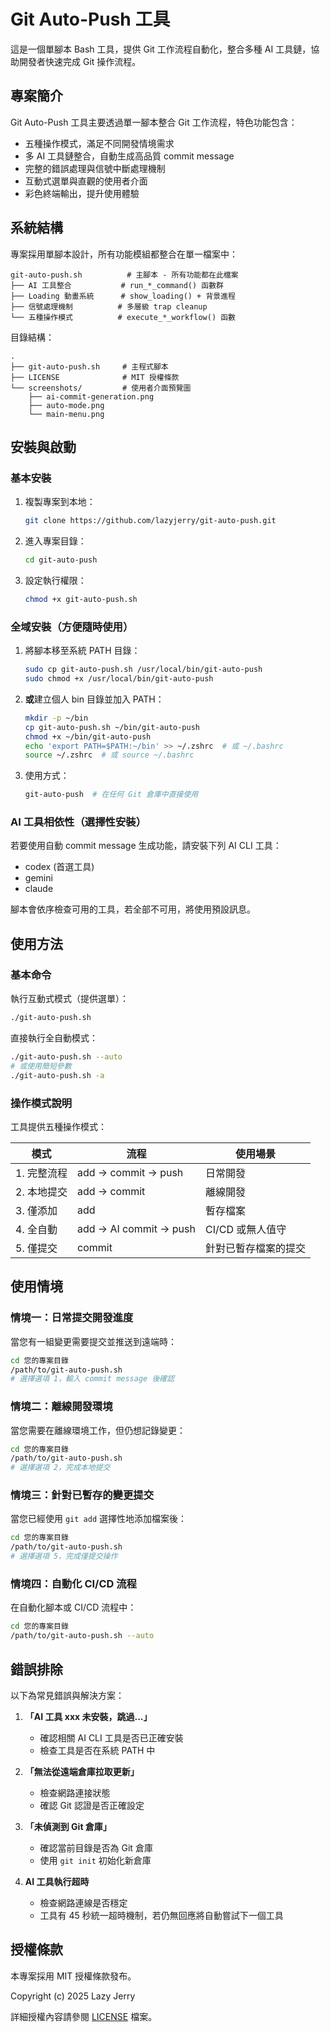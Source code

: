 # Git Auto-Push 工具

這是一個單腳本 Bash 工具，提供 Git 工作流程自動化，整合多種 AI 工具鏈，協助開發者快速完成 Git 操作流程。

## 專案簡介

Git Auto-Push 工具主要透過單一腳本整合 Git 工作流程，特色功能包含：

- 五種操作模式，滿足不同開發情境需求
- 多 AI 工具鏈整合，自動生成高品質 commit message
- 完整的錯誤處理與信號中斷處理機制
- 互動式選單與直觀的使用者介面
- 彩色終端輸出，提升使用體驗

## 系統結構

專案採用單腳本設計，所有功能模組都整合在單一檔案中：

```
git-auto-push.sh          # 主腳本 - 所有功能都在此檔案
├── AI 工具整合           # run_*_command() 函數群
├── Loading 動畫系統      # show_loading() + 背景進程
├── 信號處理機制          # 多層級 trap cleanup
└── 五種操作模式          # execute_*_workflow() 函數
```

目錄結構：

```
.
├── git-auto-push.sh     # 主程式腳本
├── LICENSE              # MIT 授權條款
└── screenshots/         # 使用者介面預覽圖
    ├── ai-commit-generation.png
    ├── auto-mode.png
    └── main-menu.png
```

## 安裝與啟動

### 基本安裝

1. 複製專案到本地：

   ```bash
   git clone https://github.com/lazyjerry/git-auto-push.git
   ```

2. 進入專案目錄：

   ```bash
   cd git-auto-push
   ```

3. 設定執行權限：
   ```bash
   chmod +x git-auto-push.sh
   ```

### 全域安裝（方便隨時使用）

1. 將腳本移至系統 PATH 目錄：

   ```bash
   sudo cp git-auto-push.sh /usr/local/bin/git-auto-push
   sudo chmod +x /usr/local/bin/git-auto-push
   ```

2. **或**建立個人 bin 目錄並加入 PATH：

   ```bash
   mkdir -p ~/bin
   cp git-auto-push.sh ~/bin/git-auto-push
   chmod +x ~/bin/git-auto-push
   echo 'export PATH=$PATH:~/bin' >> ~/.zshrc  # 或 ~/.bashrc
   source ~/.zshrc  # 或 source ~/.bashrc
   ```

3. 使用方式：
   ```bash
   git-auto-push  # 在任何 Git 倉庫中直接使用
   ```

### AI 工具相依性（選擇性安裝）

若要使用自動 commit message 生成功能，請安裝下列 AI CLI 工具：

- codex (首選工具)
- gemini
- claude

腳本會依序檢查可用的工具，若全部不可用，將使用預設訊息。

## 使用方法

### 基本命令

執行互動式模式（提供選單）：

```bash
./git-auto-push.sh
```

直接執行全自動模式：

```bash
./git-auto-push.sh --auto
# 或使用簡短參數
./git-auto-push.sh -a
```

### 操作模式說明

工具提供五種操作模式：

| 模式        | 流程                   | 使用場景             |
| ----------- | ---------------------- | -------------------- |
| 1. 完整流程 | add → commit → push    | 日常開發             |
| 2. 本地提交 | add → commit           | 離線開發             |
| 3. 僅添加   | add                    | 暫存檔案             |
| 4. 全自動   | add → AI commit → push | CI/CD 或無人值守     |
| 5. 僅提交   | commit                 | 針對已暫存檔案的提交 |

## 使用情境

### 情境一：日常提交開發進度

當您有一組變更需要提交並推送到遠端時：

```bash
cd 您的專案目錄
/path/to/git-auto-push.sh
# 選擇選項 1，輸入 commit message 後確認
```

### 情境二：離線開發環境

當您需要在離線環境工作，但仍想記錄變更：

```bash
cd 您的專案目錄
/path/to/git-auto-push.sh
# 選擇選項 2，完成本地提交
```

### 情境三：針對已暫存的變更提交

當您已經使用 `git add` 選擇性地添加檔案後：

```bash
cd 您的專案目錄
/path/to/git-auto-push.sh
# 選擇選項 5，完成僅提交操作
```

### 情境四：自動化 CI/CD 流程

在自動化腳本或 CI/CD 流程中：

```bash
cd 您的專案目錄
/path/to/git-auto-push.sh --auto
```

## 錯誤排除

以下為常見錯誤與解決方案：

1. **「AI 工具 xxx 未安裝，跳過...」**

   - 確認相關 AI CLI 工具是否已正確安裝
   - 檢查工具是否在系統 PATH 中

2. **「無法從遠端倉庫拉取更新」**

   - 檢查網路連接狀態
   - 確認 Git 認證是否正確設定

3. **「未偵測到 Git 倉庫」**

   - 確認當前目錄是否為 Git 倉庫
   - 使用 `git init` 初始化新倉庫

4. **AI 工具執行超時**
   - 檢查網路連線是否穩定
   - 工具有 45 秒統一超時機制，若仍無回應將自動嘗試下一個工具

## 授權條款

本專案採用 MIT 授權條款發布。

Copyright (c) 2025 Lazy Jerry

詳細授權內容請參閱 [LICENSE](LICENSE) 檔案。
